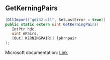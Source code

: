 ## GetKerningPairs

```csharp
[DllImport("gdi32.dll", SetLastError = true)]
public static extern uint GetKerningPairs(
   IntPtr hdc,
   uint nPairs,
   [Out] KERNINGPAIR[] lpkrnpair
);
```

Microsoft documentation: [Link](https://docs.microsoft.com/en-us/windows/win32/api/wingdi/nf-wingdi-getkerningpairsa)
